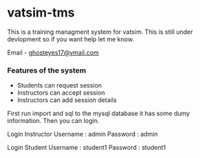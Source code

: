 vatsim-tms
==========

This is a training managment system for vatsim.
This is still under devlopment so if you want help let me know.

Email - ghosteyes17@ymail.com

### Features of the system

*	Students can request session
*	Instructors can accept session
*	Instructors can add session details

First run import and sql to the mysql database it has some dumy information.
Then you can login.

Login Instructor 
	Username : admin
	Password : admin

Login Student
	Username : student1
	Password : student1

	
